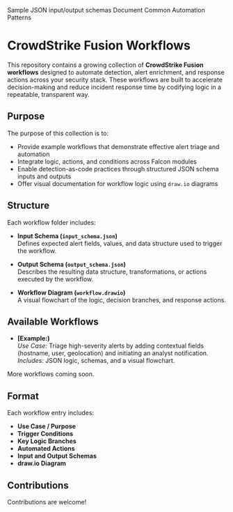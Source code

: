 Sample JSON input/output schemas
Document Common Automation Patterns
# CrowdStrike Fusion Workflows

This repository contains a growing collection of **CrowdStrike Fusion workflows** designed to automate detection, alert enrichment, and response actions across your security stack. These workflows are built to accelerate decision-making and reduce incident response time by codifying logic in a repeatable, transparent way.

## Purpose

The purpose of this collection is to:

- Provide example workflows that demonstrate effective alert triage and automation
- Integrate logic, actions, and conditions across Falcon modules
- Enable detection-as-code practices through structured JSON schema inputs and outputs
- Offer visual documentation for workflow logic using `draw.io` diagrams

## Structure

Each workflow folder includes:

- **Input Schema (`input_schema.json`)**  
  Defines expected alert fields, values, and data structure used to trigger the workflow.

- **Output Schema (`output_schema.json`)**  
  Describes the resulting data structure, transformations, or actions executed by the workflow.

- **Workflow Diagram (`workflow.drawio`)**  
  A visual flowchart of the logic, decision branches, and response actions.

## Available Workflows

- **[Example:)**  
  *Use Case:* Triage high-severity alerts by adding contextual fields (hostname, user, geolocation) and initiating an analyst notification.  
  *Includes:* JSON logic, schemas, and a visual flowchart.

More workflows coming soon.

## Format

Each workflow entry includes:

- **Use Case / Purpose**  
- **Trigger Conditions**  
- **Key Logic Branches**  
- **Automated Actions**  
- **Input and Output Schemas**  
- **draw.io Diagram**

## Contributions

Contributions are welcome!
